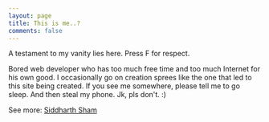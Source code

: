 ```yaml
---
layout: page
title: This is me..?
comments: false
---
```


A testament to my vanity lies here. Press F for respect.

Bored web developer who has too much free time and too much Internet for his own good. I occasionally go on creation sprees like the one that led to this site being created. If you see me somewhere, please tell me to go sleep. And then steal my phone. Jk, pls don't. :)

See more: <a href="https://siddharthsham.github.io/profile/">Siddharth Sham</a>
